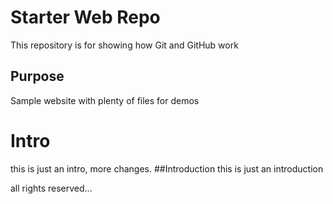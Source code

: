 # Starter Web Repo

This repository is for showing how Git and GitHub work

## Purpose

Sample website with plenty of files for demos
# Intro
this is just an intro, more changes.
##Introduction
this is just an introduction

all rights reserved...
